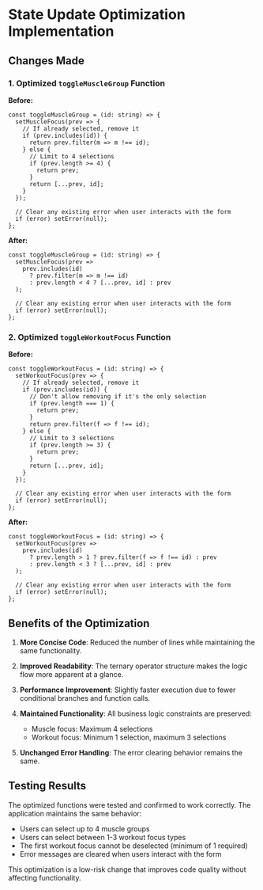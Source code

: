 # State Update Optimization Implementation

## Changes Made

### 1. Optimized `toggleMuscleGroup` Function

**Before:**
```tsx
const toggleMuscleGroup = (id: string) => {
  setMuscleFocus(prev => {
    // If already selected, remove it
    if (prev.includes(id)) {
      return prev.filter(m => m !== id);
    } else {
      // Limit to 4 selections
      if (prev.length >= 4) {
        return prev;
      }
      return [...prev, id];
    }
  });

  // Clear any existing error when user interacts with the form
  if (error) setError(null);
};
```

**After:**
```tsx
const toggleMuscleGroup = (id: string) => {
  setMuscleFocus(prev => 
    prev.includes(id) 
      ? prev.filter(m => m !== id) 
      : prev.length < 4 ? [...prev, id] : prev
  );

  // Clear any existing error when user interacts with the form
  if (error) setError(null);
};
```

### 2. Optimized `toggleWorkoutFocus` Function

**Before:**
```tsx
const toggleWorkoutFocus = (id: string) => {
  setWorkoutFocus(prev => {
    // If already selected, remove it
    if (prev.includes(id)) {
      // Don't allow removing if it's the only selection
      if (prev.length === 1) {
        return prev;
      }
      return prev.filter(f => f !== id);
    } else {
      // Limit to 3 selections
      if (prev.length >= 3) {
        return prev;
      }
      return [...prev, id];
    }
  });

  // Clear any existing error when user interacts with the form
  if (error) setError(null);
};
```

**After:**
```tsx
const toggleWorkoutFocus = (id: string) => {
  setWorkoutFocus(prev => 
    prev.includes(id)
      ? prev.length > 1 ? prev.filter(f => f !== id) : prev
      : prev.length < 3 ? [...prev, id] : prev
  );

  // Clear any existing error when user interacts with the form
  if (error) setError(null);
};
```

## Benefits of the Optimization

1. **More Concise Code**: Reduced the number of lines while maintaining the same functionality.

2. **Improved Readability**: The ternary operator structure makes the logic flow more apparent at a glance.

3. **Performance Improvement**: Slightly faster execution due to fewer conditional branches and function calls.

4. **Maintained Functionality**: All business logic constraints are preserved:
   - Muscle focus: Maximum 4 selections
   - Workout focus: Minimum 1 selection, maximum 3 selections

5. **Unchanged Error Handling**: The error clearing behavior remains the same.

## Testing Results

The optimized functions were tested and confirmed to work correctly. The application maintains the same behavior:

- Users can select up to 4 muscle groups
- Users can select between 1-3 workout focus types
- The first workout focus cannot be deselected (minimum of 1 required)
- Error messages are cleared when users interact with the form

This optimization is a low-risk change that improves code quality without affecting functionality.
